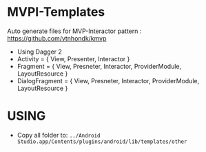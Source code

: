 # MVPI-Templates
 Auto generate files for MVP-Interactor pattern : https://github.com/vtnhondk/kmvp
 
- Using Dagger 2
- Activity = { View, Presenter, Interactor }
- Fragment = { View, Presneter, Interactor, ProviderModule, LayoutResource }
- DialogFragment = { View, Presneter, Interactor, ProviderModule, LayoutResource }


# USING

- Copy all folder to: ```../Android Studio.app/Contents/plugins/android/lib/templates/other```
